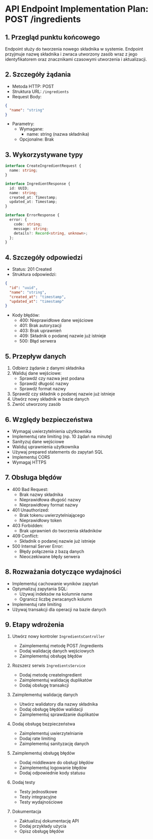 # API Endpoint Implementation Plan: POST /ingredients

## 1. Przegląd punktu końcowego
Endpoint służy do tworzenia nowego składnika w systemie. Endpoint przyjmuje nazwę składnika i zwraca utworzony zasób wraz z jego identyfikatorem oraz znacznikami czasowymi utworzenia i aktualizacji.

## 2. Szczegóły żądania
- Metoda HTTP: POST
- Struktura URL: `/ingredients`
- Request Body:
```json
{
  "name": "string"
}
```
- Parametry:
  - Wymagane:
    - name: string (nazwa składnika)
  - Opcjonalne: Brak

## 3. Wykorzystywane typy
```typescript
interface CreateIngredientRequest {
  name: string;
}

interface IngredientResponse {
  id: UUID;
  name: string;
  created_at: Timestamp;
  updated_at: Timestamp;
}

interface ErrorResponse {
  error: {
    code: string;
    message: string;
    details?: Record<string, unknown>;
  };
}
```

## 4. Szczegóły odpowiedzi
- Status: 201 Created
- Struktura odpowiedzi:
```json
{
  "id": "uuid",
  "name": "string",
  "created_at": "timestamp",
  "updated_at": "timestamp"
}
```
- Kody błędów:
  - 400: Nieprawidłowe dane wejściowe
  - 401: Brak autoryzacji
  - 403: Brak uprawnień
  - 409: Składnik o podanej nazwie już istnieje
  - 500: Błąd serwera

## 5. Przepływ danych
1. Odbierz żądanie z danymi składnika
2. Waliduj dane wejściowe:
   - Sprawdź czy nazwa jest podana
   - Sprawdź długość nazwy
   - Sprawdź format nazwy
3. Sprawdź czy składnik o podanej nazwie już istnieje
4. Utwórz nowy składnik w bazie danych
5. Zwróć utworzony zasób

## 6. Względy bezpieczeństwa
- Wymagaj uwierzytelnienia użytkownika
- Implementuj rate limiting (np. 10 żądań na minutę)
- Sanityzuj dane wejściowe
- Waliduj uprawnienia użytkownika
- Używaj prepared statements do zapytań SQL
- Implementuj CORS
- Wymagaj HTTPS

## 7. Obsługa błędów
- 400 Bad Request:
  - Brak nazwy składnika
  - Nieprawidłowa długość nazwy
  - Nieprawidłowy format nazwy
- 401 Unauthorized:
  - Brak tokenu uwierzytelniającego
  - Nieprawidłowy token
- 403 Forbidden:
  - Brak uprawnień do tworzenia składników
- 409 Conflict:
  - Składnik o podanej nazwie już istnieje
- 500 Internal Server Error:
  - Błędy połączenia z bazą danych
  - Nieoczekiwane błędy serwera

## 8. Rozważania dotyczące wydajności
- Implementuj cachowanie wyników zapytań
- Optymalizuj zapytania SQL:
  - Używaj indeksów na kolumnie name
  - Ogranicz liczbę zwracanych kolumn
- Implementuj rate limiting
- Używaj transakcji dla operacji na bazie danych

## 9. Etapy wdrożenia
1. Utwórz nowy kontroler `IngredientsController`
   - Zaimplementuj metodę POST /ingredients
   - Dodaj walidację danych wejściowych
   - Zaimplementuj obsługę błędów

2. Rozszerz serwis `IngredientsService`
   - Dodaj metodę createIngredient
   - Zaimplementuj walidację duplikatów
   - Dodaj obsługę transakcji

3. Zaimplementuj walidację danych
   - Utwórz walidatory dla nazwy składnika
   - Dodaj obsługę błędów walidacji
   - Zaimplementuj sprawdzanie duplikatów

4. Dodaj obsługę bezpieczeństwa
   - Zaimplementuj uwierzytelnianie
   - Dodaj rate limiting
   - Zaimplementuj sanityzację danych

5. Zaimplementuj obsługę błędów
   - Dodaj middleware do obsługi błędów
   - Zaimplementuj logowanie błędów
   - Dodaj odpowiednie kody statusu

6. Dodaj testy
   - Testy jednostkowe
   - Testy integracyjne
   - Testy wydajnościowe

7. Dokumentacja
   - Zaktualizuj dokumentację API
   - Dodaj przykłady użycia
   - Opisz obsługę błędów 